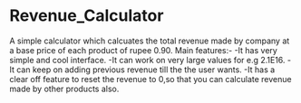 # Revenue_Calculator
A simple calculator which calcuates the total revenue made by company at a base price of each product of rupee 0.90.
Main features:-
-It has very simple and cool interface.
-It can work on very large values for e.g 2.1E16.
-It can keep on adding previous revenue till the the user wants.
-It has a clear off feature to reset the revenue to 0,so that you can calculate revenue made by other products also.
